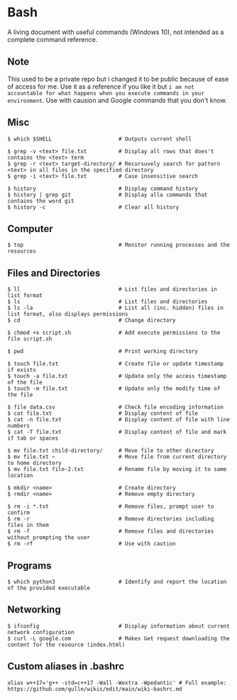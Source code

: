 # Bash
A living document with useful commands (Windows 10), not intended as a complete command reference.

## Note
This used to be a private repo but i changed it to be public because of ease of access for me. Use it as a reference if you like it but `i am not accountable for what happens when you execute commands in your environment`. Use with causion and Google commands that you don't know.

## Misc
```
$ which $SHELL                     # Outputs current shell

$ grep -v <text> file.txt          # Display all rows that does't contains the <text> term
$ grep -r <text> target-directory/ # Recursuvely search for pattern <text> in all files in the specified directory
$ grep -i <text> file.txt          # Case insensitive search

$ history                          # Display command history
$ history | grep git               # Display alla commands that contains the word git
$ history -c                       # Clear all history
```

## Computer
```
$ top                              # Monitor running processes and the resources
```

## Files and Directories
```
$ ll                               # List files and directories in list format
$ ls                               # List files and directories
$ ls -la                           # List all (inc. hidden) files in list format, also displays permissions
$ cd                               # Change directory

$ chmod +x script.sh               # Add execute permissions to the file script.sh

$ pwd                              # Print working directory

$ touch file.txt                   # Create file or update timestamp if exists
$ touch -a file.txt                # Update only the access timestamp of the file
$ touch -m file.txt                # Update only the modify time of the file

$ file data.csv                    # Check file encoding information
$ cat file.txt                     # Display content of file
$ cat -n file.txt                  # Display content of file with line numbers 
$ cat -T file.txt                  # Display content of file and mark if tab or spaces

$ mv file.txt child-directory/     # Move file to other directory
$ mv file.txt ~                    # Move file from current directory to home directory
$ mv file.txt file-2.txt           # Rename file by moving it to same location

$ mkdir <name>                     # Create directory
$ rmdir <name>                     # Remove empty directory

$ rm -i *.txt                      # Remove files, prompt user to confirm
$ rm -r                            # Remove directories including files in them
$ rm -f                            # Remove files and directories without prompting the user
$ rm -rf                           # Use with caution
```

## Programs
```
$ which python3                    # Identify and report the location of the provided executable
```

## Networking
```
$ ifconfig                         # Display information about current network configuration
$ curl -L google.com               # Makes Get request downloading the content for the resource (index.html)
```

## Custom aliases in .bashrc
```
alias w++17='g++ -std=c++17 -Wall -Wextra -Wpedantic' # Full example: https://github.com/qulle/wikis/edit/main/wiki-bashrc.md
```
